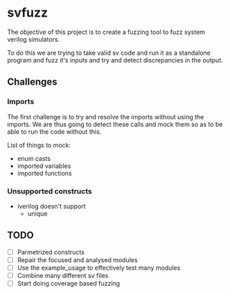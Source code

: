# svfuzz

The objective of this project is to create a fuzzing tool to fuzz system verilog simulators.

To do this we are trying to take valid sv code and run it as a standalone program and fuzz it's inputs and try and detect discrepancies in the output.

## Challenges

### Imports

The first challenge is to try and resolve the imports without using the imports. We are thus going to detect these calls and mock them so as to be able to run the code without this.

List of things to mock:

- enum casts
- imported variables
- imported functions

### Unsupported constructs

- iverilog doesn't support
  - unique

## TODO

- [ ] Parmetrized constructs
- [ ] Repair the focused and analysed modules
- [ ] Use the example_usage to effectively test many modules
- [ ] Combine many different sv files
- [ ] Start doing coverage based fuzzing
